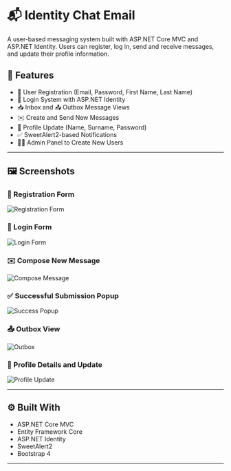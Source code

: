 # 📬 Identity Chat Email 

A user-based messaging system built with ASP.NET Core MVC and ASP.NET Identity. Users can register, log in, send and receive messages, and update their profile information.

## 🚀 Features

- 📝 User Registration (Email, Password, First Name, Last Name)
- 🔐 Login System with ASP.NET Identity
- 📥 Inbox and 📤 Outbox Message Views
- ✉️ Create and Send New Messages
- 🔄 Profile Update (Name, Surname, Password)
- ✅ SweetAlert2-based Notifications
- 🧑‍💼 Admin Panel to Create New Users

---

## 🖼️ Screenshots

### 🔐 Registration Form
![Registration Form](/mnt/data/Identity1.jpeg)

### 🔑 Login Form
![Login Form](/mnt/data/Identity2.jpeg)

### ✉️ Compose New Message
![Compose Message](/mnt/data/Identity3.jpeg)

### ✅ Successful Submission Popup
![Success Popup](/mnt/data/Identity4.jpeg)

### 📤 Outbox View
![Outbox](/mnt/data/Identity5.jpeg)

### 👤 Profile Details and Update
![Profile Update](/mnt/data/Identity6.jpeg)

---

## ⚙️ Built With

- ASP.NET Core MVC
- Entity Framework Core
- ASP.NET Identity
- SweetAlert2
- Bootstrap 4

---
